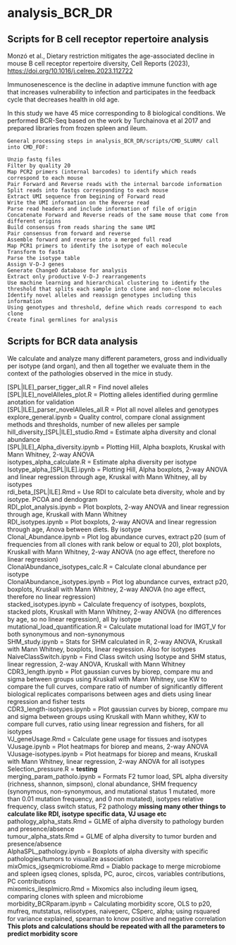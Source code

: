 # analysis_BCR_DR
  
## Scripts for B cell receptor repertoire analysis

Monzó et al., Dietary restriction mitigates the age-associated decline in mouse B cell receptor repertoire diversity, Cell Reports (2023), https://doi.org/10.1016/j.celrep.2023.112722
  
Immunosenescence is the decline in adaptive immune function with age that increases vulnerability to infection and participates in the feedback cycle that decreases health in old age.  
  
In this study we have 45 mice corresponding to 8 biological conditions. We performed BCR-Seq based on the work by Turchainova et al 2017 and prepared libraries from frozen spleen and ileum.  
  
```
General processing steps in analysis_BCR_DR/scripts/CMD_SLURM/ call into CMD_FOF:  
  
Unzip fastq files  
Filter by quality 20  
Map PCR2 primers (internal barcodes) to identify which reads correspond to each mouse  
Pair Forward and Reverse reads with the internal barcode information  
Split reads into fastqs corresponding to each mouse  
Extract UMI sequence from begining of Forward read  
Write the UMI information on the Reverse read  
Parse read headers and include information of file of origin  
Concatenate Forward and Reverse reads of the same mouse that come from different origins  
Build consensus from reads sharing the same UMI  
Pair consensus from forward and reverse  
Assemble forward and reverse into a merged full read  
Map PCR1 primers to identify the isotype of each molecule  
Transform to fasta  
Parse the isotype table  
Assign V-D-J genes  
Generate ChangeO database for analysis  
Extract only productive V-D-J rearrangements  
Use machine learning and hierarchical clustering to identify the threshold that splits each sample into clone and non-clone molecules  
Identify novel alleles and reassign genotypes including this information  
Using genotypes and threshold, define which reads correspond to each clone  
Create final germlines for analysis  
```
  
## Scripts for BCR data analysis  
We calculate and analyze many different parameters, gross and individually per isotype (and organ), and then all together we evaluate them in the context of the pathologies observed in the mice in study.  
  
\[SPL\|ILE\]\_parser\_tigger\_all.R = Find novel alleles  
\[SPL\|ILE\]\_novelAlleles\_plot.R = Plotting alleles identified during germline anotation for validation  
\[SPL\|ILE\]\_parser\_novelAlleles\_all.R = Plot all novel alleles and genotypes  
explore\_general.ipynb = Quality control, compare clonal assignment methods and thresholds, number of new alleles per sample  
hill\_diversity\_\[SPL\|ILE\]\_studio.Rmd = Estimate alpha diversity and clonal abundance  
\[SPL|ILE\]\_Alpha\_diversity.ipynb = Plotting Hill, Alpha boxplots, Kruskal with Mann Whitney, 2-way ANOVA  
isotypes\_alpha\_calculate.R = Estimate alpha diversity per isotype  
Isotype\_alpha\_\[SPL\|ILE\].ipynb = Plotting Hill, Alpha boxplots, 2-way ANOVA and linear regression through age, Kruskal with Mann Whitney, all by isotypes  
rdi\_beta\_\[SPL\|ILE\].Rmd = Use RDI to calculate beta diversity, whole and by isotype. PCOA and dendogram  
RDI\_plot\_analysis.ipynb = Plot boxplots, 2-way ANOVA and linear regression through age, Kruskall with Mann Whitney  
RDI\_isotypes.ipynb = Plot boxplots, 2-way ANOVA and linear regression through age, Anova between diets. By isotype  
Clonal\_Abundance.ipynb  = Plot log abundance curves, extract p20 (sum of frequencies from all clones with rank below or equal to 20), plot boxplots, Kruskall with Mann Whitney, 2-way ANOVA (no age effect, therefore no linear regression)  
ClonalAbundance\_isotypes\_calc.R = Calculate clonal abundance per isotype  
ClonalAbundance\_isotypes.ipynb = Plot log abundance curves, extract p20, boxplots, Kruskall with Mann Whitney, 2-way ANOVA (no age effect, therefore no linear regression)  
stacked\_isotypes.ipynb = Calculate frequency of isotypes, boxplots, stacked plots, Kruskall with Mann Whitney, 2-way ANOVA (no differences by age, so no linear regression), all by isotype  
mutational\_load\_quantification.R = Calculate mutational load for IMGT\_V for both synonymous and non-synonymous  
SHM\_study.ipynb = Stats for SHM calculated in R, 2-way ANOVA, Kruskall with Mann Whitney, boxplots, linear regression. Also for isotypes  
NaiveClassSwitch.ipynb = Find Class switch using Isotype and SHM status, linear regression, 2-way ANOVA, Kruskall with Mann Whitney  
CDR3\_length.ipynb = Plot gaussian curves by biorep, compare mu and sigma between groups using Kruskall with Mann Whitney, use KW to compare the full curves, compare ratio of number of significantly different biological replicates comparisons between ages and diets using linear regression and fisher tests  
CDR3\_length-isotypes.ipynb = Plot gaussian curves by biorep, compare mu and sigma between groups using Kruskall with Mann whithey, KW to compare full curves, ratio using linear regression and fishers, for all isotypes  
VJ\_geneUsage.Rmd = Calculate gene usage for tissues and isotypes  
VJusage.ipynb = Plot heatmaps for biorep and means, 2-way ANOVA  
VJusage-isotypes.ipynb = Plot heatmaps for biorep and means, Kruskall with Mann Whitney, linear regression, 2-way ANOVA for all isotypes  
Selection\_pressure.R = **testing**  
merging\_param\_patholo.ipynb = Formats F2 tumor load, SPL alpha diversity (richness, shannon, simpson), clonal abundance, SHM frequency (synonymous, non-synonymous, and mutational status 1 mutated, more than 0.01 mutation frequency, and 0 non mutated), isotypes relative frequency, class switch status, F2 pathology **missing many other things to calculate like RDI, isotype specific data, VJ usage etc**  
pathology\_alpha\_stats.Rmd = GLME of alpha diversity to pathology burden and presence/absence  
tumour\_alpha\_stats.Rmd = GLME of alpha diversity to tumor burden and presence/absence  
AlphaSPL\_pathology.ipynb = Boxplots of alpha diversity with specific pathologies/tumors to visualize association  
mixOmics\_igseqmicrobiome.Rmd = Diablo package to merge microbiome and spleen igseq clones, splsda, PC, auroc, circos, variables contributions, PC contributions  
mixomics\_ilesplmicro.Rmd = Mixomics also including ileum igseq, comparing clones with spleen and microbiome  
morbidity\_BCRparam.ipynb = Calculating morbidity score, OLS to p20, mufreq, mutstatus, relisotypes, naiveperc, CSperc, alpha; using rsquared for variance explained, spearman to know positive and negative correlation **This plots and calculations should be repeated with all the parameters to predict morbidity score**  

